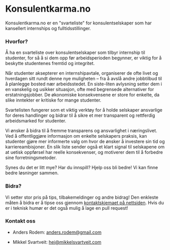 # Konsulentkarma.no

Konsulentkarma.no er en "svarteliste" for konsulentselskaper som har kansellert internships og fulltidsstillinger.

### Hvorfor?

Å ha en svarteliste over konsulentselskaper som tilbyr internship til studenter, for så å si dem opp før arbeidsperioden begynner, er viktig for å beskytte studentenes fremtid og integritet.

Når studenter aksepterer en internshipavtale, organiserer de ofte livet og hverdagen sitt rundt denne nye muligheten – fra å avslå andre jobbtilbud til å planlegge bosted nær arbeidsstedet. En siste-liten avlysning setter dem i en vanskelig og usikker situasjon, ofte med begrensede alternativer for erstatningsjobber. De økonomiske konsekvensene er store for enkelte, da slike inntekter er kritiske for mange studenter.

Svartelisten fungerer som et viktig verktøy for å holde selskaper ansvarlige for deres handlinger og bidrar til å sikre et mer transparent og rettferdig arbeidsmarked for studenter.

Vi ønsker å bidra til å fremme transparens og ansvarlighet i næringslivet. Ved å offentliggjøre informasjon om enkelte selskapers praksis, kan studenter gjøre mer informerte valg om hvor de ønsker å investere sin tid og karriereambisjoner. En slik liste sender også et klart signal til selskapene om at uetisk oppførsel har reelle konsekvenser, og motiverer dem til å forbedre sine forretningsmetoder.

Synes du det er litt mye? Har du innspill? Hjelp oss bli bedre! Vi kan finne bedre løsninger sammen.

### Bidra?

Vi setter stor pris på tips, tilbakemeldinger og andre bidrag! Den enkleste måten å bidra er å tipse oss gjennom [kontaktskjemaet på nettsiden](https://konsulent-karma.vercel.app/nylig-arbeidsledig). Hvis du er i teknisk humør er det også mulig å lage en pull request!

### Kontakt oss

- Anders Rodem: anders.rodem@gmail.com

- Mikkel Svartveit: hei@mikkelsvartveit.com
